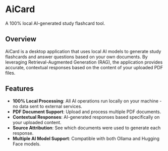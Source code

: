 # AiCard

A 100% local AI-generated study flashcard tool.

## Overview

AiCard is a desktop application that uses local AI models to generate study flashcards and answer questions based on your own documents. By leveraging Retrieval-Augmented Generation (RAG), the application provides accurate, contextual responses based on the content of your uploaded PDF files.

## Features

- **100% Local Processing**: All AI operations run locally on your machine - no data sent to external services.
- **PDF Document Support**: Upload and process multiple PDF documents.
- **Contextual Responses**: AI-generated responses based specifically on your uploaded content.
- **Source Attribution**: See which documents were used to generate each response.
- **Multiple AI Model Support**: Compatible with both Ollama and Hugging Face models.